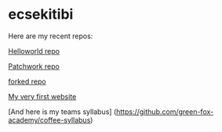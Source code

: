 # ecsekitibi

Here are my recent repos: 

[Helloworld repo](https://github.com/ecsekitibi/helloworld.git)

[Patchwork repo](https://github.com/ecsekitibi/patchwork.git)

[forked repo](https://github.com/ecsekitibi/git-lesson-repository.git)

[My very first website](https://ecsekitibi.github.io)

[And here is my teams syllabus] (https://github.com/green-fox-academy/coffee-syllabus)
